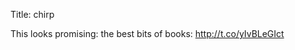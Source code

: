 Title: chirp

This looks promising: the best bits of books: <a href="http://t.co/yIvBLeGIct">http://t.co/yIvBLeGIct</a>

